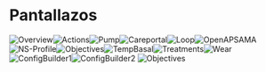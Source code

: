 # Pantallazos


![Overview](https://img1.picload.org/image/dgdgcorw/aaps-overview-small.jpg.png)![Actions](https://img1.picload.org/image/dgdgcoar/aaps-actions-small.png)![Pump](https://img1.picload.org/image/dgdgcooa/aaps-pump-small.jpg)![Careportal](https://img1.picload.org/image/dgdgcoow/aaps-careportal-small.jpg)![Loop](https://img1.picload.org/image/dgdgcioi/aaps-loop-small.jpg)![OpenAPSAMA](https://img1.picload.org/image/dgdgcocw/aaps-openapsma-small.jpg)![NS-Profile](https://img1.picload.org/image/dgdgcoir/aaps-ns-profile-small.jpg)![Objectives](https://img1.picload.org/image/dgdgciol/aaps-objectives-small.jpg)![TempBasal](https://img1.picload.org/image/dgddoaww/aaps-temp-basal.jpg)![Treatments](https://img1.picload.org/image/dgdgciow/aaps-behandlungen-small.jpg)![Wear](https://img1.picload.org/image/dgddooga/aaps-wear-small.jpg)![ConfigBuilder1](https://img1.picload.org/image/dgdgcilr/aaps-config-builder-small.jpg)![ConfigBuilder2](https://img1.picload.org/image/dgdgcila/aaps-config-builder2-small.jpg)
![Objectives](../images/objectives.png)
